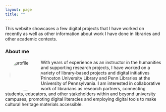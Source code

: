 ```yaml
---
layout: page
title: "" 
---
```




<html>
<head>
<style>
img {
  float: left;
  border-radius: 50%;
}
</style>
</head>
<body>


<p>This website showcases a few digital projects that I have worked on recently as well as other information about work I have done in libraries and other academic contexts.</p>

<h3>About me</h3>

<p><img src="https://github.com/evandttr/evandttr.github.io/assets/120140116/fe656ec6-a055-4251-b8b7-0cb9cdabc06f" alt="profile" style="width:100px;margin-left:15px;">
With years of experience as an instructor in the humanities and supporting research projects, I have worked on a variety of library-based projects and digital initiatives Princeton University Library and Penn Libraries at the University of Pennsylvania. I am interested in collaborative work of librarians as research partners, connecting students, educators, and other stakeholders within and beyond university campuses, promoting digital literacies and employing digital tools to make cultural heritage materials accessible.</p>
